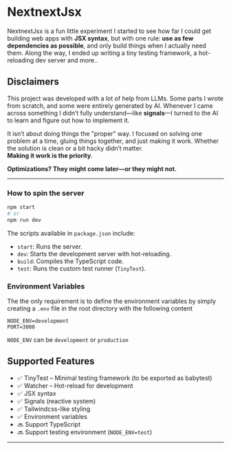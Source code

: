 # NextnextJsx

NextnextJsx is a fun little experiment I started to see how far I could get building web apps with **JSX syntax**, but with one rule: **use as few dependencies as possible**, and only build things when I actually need them. Along the way, I ended up writing a tiny testing framework, a hot-reloading dev server and more..

## Disclaimers

This project was developed with a lot of help from LLMs. Some parts I wrote from scratch, and some were entirely generated by AI. Whenever I came across something I didn’t fully understand—like **signals**—I turned to the AI to learn and figure out how to implement it.

It isn’t about doing things the "proper" way. I focused on solving one problem at a time, gluing things together, and just making it work. Whether the solution is clean or a bit hacky didn’t matter.<br>
**Making it work is the priority**.  

**Optimizations? They might come later—or they might not.**

---
 
### How to spin the server

```bash
npm start
# or
npm run dev
```

The scripts available in `package.json` include:

- `start`: Runs the server.
- `dev`: Starts the development server with hot-reloading.
- `build`: Compiles the TypeScript code.
- `test`: Runs the custom test runner (`TinyTest`).


### Environment Variables

The the only requirement is to define the environment variables by simply creating a `.env` file in the root directory with the following content

```env
NODE_ENV=development
PORT=3000
```
`NODE_ENV` can be `development` or `production` 
## Supported Features
- ✅ TinyTest – Minimal testing framework  (to be exported as babytest)
- ✅ Watcher – Hot-reload for development  
- ✅ JSX syntax  
- ✅ Signals (reactive system)  
- ✅ Tailwindcss-like styling
- ✅ Environment variables
- 🔜 Support TypeScript 
- 🔜 Support testing environment (`NODE_ENV=test`)
---

